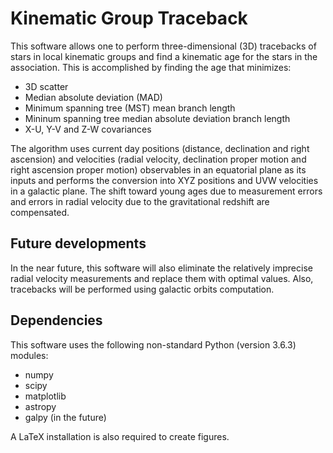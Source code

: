 Kinematic Group Traceback
=========================

This software allows one to perform three-dimensional (3D) tracebacks of stars in local kinematic groups and find a kinematic age for the stars in the association. This is accomplished by finding the age that minimizes:

- 3D scatter
- Median absolute deviation (MAD)
- Minimum spanning tree (MST) mean branch length
- Mininum spanning tree median absolute deviation branch length
- X-U, Y-V and Z-W covariances

The algorithm uses current day positions (distance, declination and right ascension) and velocities (radial velocity, declination proper motion and right ascension proper motion) observables in an equatorial plane as its inputs and performs the conversion into XYZ positions and UVW velocities in a galactic plane. The shift toward young ages due to measurement errors and errors in radial velocity due to the gravitational redshift are compensated.

Future developments
-------------------

In the near future, this software will also eliminate the relatively imprecise radial velocity measurements and replace them with optimal values. Also, tracebacks will be performed using galactic orbits computation.

Dependencies
------------

This software uses the following non-standard Python (version 3.6.3) modules:

- numpy
- scipy
- matplotlib
- astropy
- galpy (in the future)

A LaTeX installation is also required to create figures.
